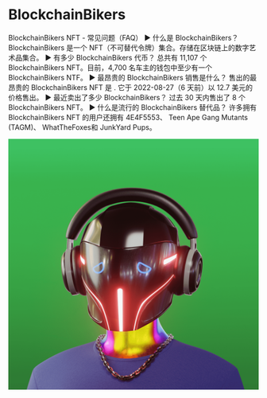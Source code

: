 # BlockchainBikers

BlockchainBikers NFT - 常见问题（FAQ）
▶ 什么是 BlockchainBikers？
BlockchainBikers 是一个 NFT（不可替代令牌）集合。存储在区块链上的数字艺术品集合。
▶ 有多少 BlockchainBikers 代币？
总共有 11,107 个 BlockchainBikers NFT。目前，4,700 名车主的钱包中至少有一个 BlockchainBikers NTF。
▶ 最昂贵的 BlockchainBikers 销售是什么？
售出的最昂贵的 BlockchainBikers NFT 是 . 它于 2022-08-27（6 天前）以 12.7 美元的价格售出。
▶ 最近卖出了多少 BlockchainBikers？
过去 30 天内售出了 8 个 BlockchainBikers NFT。
▶ 什么是流行的 BlockchainBikers 替代品？
许多拥有 BlockchainBikers NFT 的用户还拥有 4E4F5553、 Teen Ape Gang Mutants (TAGM)、 WhatTheFoxes和 JunkYard Pups。

![NFT](unnamed.png)
